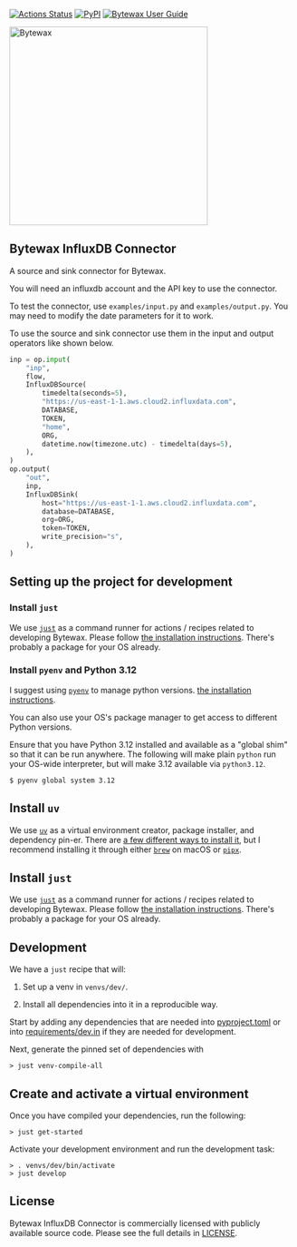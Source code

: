 [![Actions Status](https://github.com/bytewax/bytewax-influxdb/workflows/CI/badge.svg)](https://github.com/bytewax/bytewax-influxdb/actions)
[![PyPI](https://img.shields.io/pypi/v/bytewax-influxdb.svg?style=flat-square)](https://pypi.org/project/bytewax-influxdb/)
[![Bytewax User Guide](https://img.shields.io/badge/user-guide-brightgreen?style=flat-square)](https://docs.bytewax.io/projects/influxdb/en/stable/index.html)

<picture>
  <source media="(prefers-color-scheme: dark)" srcset="https://user-images.githubusercontent.com/6073079/195393689-7334098b-a8cd-4aaa-8791-e4556c25713e.png" width="350">
  <source media="(prefers-color-scheme: light)" srcset="https://user-images.githubusercontent.com/6073079/194626697-425ade3d-3d72-4b4c-928e-47bad174a376.png" width="350">
  <img alt="Bytewax">
</picture>

## Bytewax InfluxDB Connector

A source and sink connector for Bytewax.

You will need an influxdb account and the API key to use the connector.

To test the connector, use `examples/input.py` and `examples/output.py`. You may need to modify the date parameters for it to work.

To use the source and sink connector use them in the input and output operators like shown below.

```python
inp = op.input(
    "inp",
    flow,
    InfluxDBSource(
        timedelta(seconds=5),
        "https://us-east-1-1.aws.cloud2.influxdata.com",
        DATABASE,
        TOKEN,
        "home",
        ORG,
        datetime.now(timezone.utc) - timedelta(days=5),
    ),
)
op.output(
    "out",
    inp,
    InfluxDBSink(
        host="https://us-east-1-1.aws.cloud2.influxdata.com",
        database=DATABASE,
        org=ORG,
        token=TOKEN,
        write_precision="s",
    ),
)
```

## Setting up the project for development

### Install `just`

We use [`just`](https://just.systems/man/en/) as a command runner for
actions / recipes related to developing Bytewax. Please follow [the
installation
instructions](https://github.com/casey/just?tab=readme-ov-file#installation).
There's probably a package for your OS already.

### Install `pyenv` and Python 3.12

I suggest using [`pyenv`](https://github.com/pyenv/pyenv)
to manage python versions.
[the installation instructions](https://github.com/pyenv/pyenv?tab=readme-ov-file#installation).

You can also use your OS's package manager to get access to different
Python versions.

Ensure that you have Python 3.12 installed and available as a "global
shim" so that it can be run anywhere. The following will make plain
`python` run your OS-wide interpreter, but will make 3.12 available
via `python3.12`.

```console
$ pyenv global system 3.12
```

## Install `uv`

We use [`uv`](https://github.com/astral-sh/uv) as a virtual
environment creator, package installer, and dependency pin-er. There
are [a few different ways to install
it](https://github.com/astral-sh/uv?tab=readme-ov-file#getting-started),
but I recommend installing it through either
[`brew`](https://brew.sh/) on macOS or
[`pipx`](https://pipx.pypa.io/stable/).

## Install `just`

We use [`just`](https://just.systems/man/en/) as a command runner for
actions / recipes related to developing Bytewax. Please follow [the
installation
instructions](https://github.com/casey/just?tab=readme-ov-file#installation).
There's probably a package for your OS already.

## Development

We have a `just` recipe that will:

1. Set up a venv in `venvs/dev/`.

2. Install all dependencies into it in a reproducible way.

Start by adding any dependencies that are needed into [pyproject.toml](pyproject.toml) or into
[requirements/dev.in](requirements/dev.in) if they are needed for development.

Next, generate the pinned set of dependencies with

```console
> just venv-compile-all
```

## Create and activate a virtual environment

Once you have compiled your dependencies, run the following:

```console
> just get-started
```

Activate your development environment and run the development task:

```console
> . venvs/dev/bin/activate
> just develop
```

## License

Bytewax InfluxDB Connector is commercially licensed with publicly available source code. Please see the full details in [LICENSE](./LICENSE.md).
